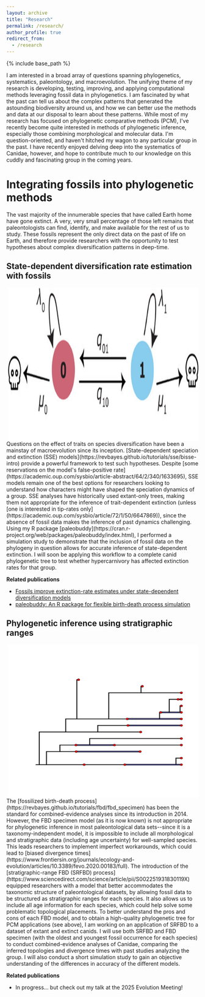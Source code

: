 ```yaml
---
layout: archive
title: "Research"
permalink: /research/
author_profile: true
redirect_from:
  - /research
---
```


{% include base_path %}

I am interested in a broad array of questions spanning phylogenetics, systematics, paleontology, and macroevolution.
The unifying theme of my research is developing, testing, improving, and applying computational methods leveraging fossil data in phylogenetics.
I am fascinated by what the past can tell us about the complex patterns that generated the astounding biodiversity around us, and how we can better use the methods and data at our disposal to learn about these patterns.
While most of my research has focused on phylogenetic comparative methods (PCM), I've recently become quite interested in methods of phylogenetic inference, especially those combining morphological and molecular data.
I'm question-oriented, and haven't hitched my wagon to any particular group in the past.
I have recently enjoyed delving deep into the systematics of Canidae, however, and hope to contribute much to our knowledge on this cuddly and fascinating group in the coming years.

# Integrating fossils into phylogenetic methods

The vast majority of the innumerable species that have called Earth home have gone extinct.
A very, very small percentage of those left remains that paleontologists can find, identify, and make available for the rest of us to study.
These fossils represent the only direct data on the past of life on Earth, and therefore provide researchers with the opportunity to test hypotheses about complex diversification patterns in deep-time.

## State-dependent diversification rate estimation with fossils
<center><p align="center">
  <img width="500" height="400" src="/images/sse.jpg" align="right">
</p></center>
Questions on the effect of traits on species diversification have been a mainstay of macroevolution since its inception.
[State-dependent speciation and extinction (SSE) models](https://revbayes.github.io/tutorials/sse/bisse-intro) provide a powerful framework to test such hypotheses.
Despite [some reservations on the model's false-positive rate](https://academic.oup.com/sysbio/article-abstract/64/2/340/1633695), SSE models remain one of the best options for researchers looking to understand how characters might have shaped the speciation dynamics of a group.
SSE analyses have historically used extant-only trees, making them not appropriate for the inference of trait-dependent extinction (unless [one is interested in tip-rates only](https://academic.oup.com/sysbio/article/72/1/50/6647869)), since the absence of fossil data makes the inference of past dynamics challenging.
Using my R package [paleobuddy](https://cran.r-project.org/web/packages/paleobuddy/index.html), I performed a simulation study to demonstrate that the inclusion of fossil data on the phylogeny in question allows for accurate inference of state-dependent extinction.
I will soon be applying this workflow to a complete canid phylogenetic tree to test whether hypercarnivory has affected extinction rates for that group. 

**Related publications**

- [Fossils improve extinction-rate estimates under state-dependent diversification models](https://royalsocietypublishing.org/doi/full/10.1098/rstb.2023.0313)
- [paleobuddy: An R package for flexible birth-death process simulation](https://besjournals.onlinelibrary.wiley.com/doi/full/10.1111/2041-210X.13996)

## Phylogenetic inference using stratigraphic ranges
<center><p align="center">
  <img width="500" height="400" src="/images/fbd_range.png" align="right">
</p></center>
The [fossilized birth-death process](https://revbayes.github.io/tutorials/fbd/fbd_specimen) has been the standard for combined-evidence analyses since its introduction in 2014.
However, the FBD specimen model (as it is now known) is not appropriate for phylogenetic inference in most paleontological data sets--since it is a taxonomy-independent model, it is impossible to include all morphological and stratigraphic data (including age uncertainty) for well-sampled species.
This leads researchers to implement imperfect workarounds, which could lead to [biased divergence times](https://www.frontiersin.org/journals/ecology-and-evolution/articles/10.3389/fevo.2020.00183/full).
The introduction of the [stratigraphic-range FBD (SRFBD) process](https://www.sciencedirect.com/science/article/pii/S002251931830119X) equipped researchers with a model that better accommodates the taxonomic structure of paleontological datasets, by allowing fossil data to be structured as stratigraphic ranges for each species. 
It also allows us to include all age information for each species, which could help solve some problematic topological placements.
To better understand the pros and cons of each FBD model, and to obtain a high-quality phylogenetic tree for PCM applications (see above), I am working on an application of SRFBD to a dataset of extant and extinct canids.
I will use both SRFBD and FBD specimen (with the oldest and youngest fossil occurrence for each species) to conduct combined-evidence analyses of Canidae, comparing the inferred topologies and divergence times with past studies analyzing the group.
I will also conduct a short simulation study to gain an objective understanding of the differences in accuracy of the different models.

**Related publications**

- In progress... but check out my talk at the 2025 Evolution Meeting!
